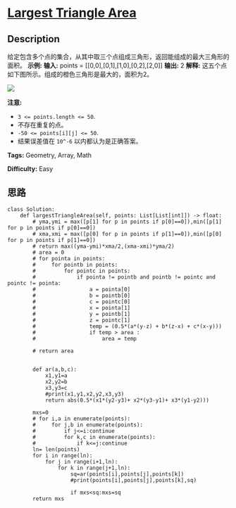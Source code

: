 # [Largest Triangle Area][title]

## Description

给定包含多个点的集合，从其中取三个点组成三角形，返回能组成的最大三角形的面积。
            **示例:**    **输入:** points = [[0,0],[0,1],[1,0],[0,2],[2,0]]    **输出:** 2    **解释:**     这五个点如下图所示。组成的橙色三角形是最大的，面积为2。    

![](https://s3-lc-upload.s3.amazonaws.com/uploads/2018/04/04/1027.png)

**注意:**

  * `3 <= points.length <= 50`.
  * 不存在重复的点。
  *  `-50 <= points[i][j] <= 50`.
  * 结果误差值在 `10^-6` 以内都认为是正确答案。


**Tags:** Geometry, Array, Math

**Difficulty:** Easy

## 思路

``` python3
class Solution:
    def largestTriangleArea(self, points: List[List[int]]) -> float:
        # yma,ymi = max([p[1] for p in points if p[0]==0]),min([p[1] for p in points if p[0]==0])
        # xma,xmi = max([p[0] for p in points if p[1]==0]),min([p[0] for p in points if p[1]==0])
        # return max((yma-ymi)*xma/2,(xma-xmi)*yma/2)
        # area = 0 
        # for pointa in points:
        #     for pointb in points:
        #         for pointc in points:
        #             if pointa != pointb and pointb != pointc and pointc != pointa:
        #                 a = pointa[0]
        #                 b = pointb[0]
        #                 c = pointc[0]
        #                 x = pointa[1]
        #                 y = pointb[1]
        #                 z = pointc[1]
        #                 temp = (0.5*(a*(y-z) + b*(z-x) + c*(x-y)))
        #                 if temp > area :
        #                     area = temp

        # return area

                            
        def ar(a,b,c):
            x1,y1=a
            x2,y2=b
            x3,y3=c
            #print(x1,y1,x2,y2,x3,y3)
            return abs(0.5*(x1*(y2-y3)+ x2*(y3-y1)+ x3*(y1-y2)))      

        mxs=0
        # for i,a in enumerate(points):
        #     for j,b in enumerate(points):
        #         if j<=i:continue
        #         for k,c in enumerate(points):
        #             if k<=j:continue
        ln= len(points)
        for i in range(ln):
            for j in range(i+1,ln):
                for k in range(j+1,ln):
                    sq=ar(points[i],points[j],points[k])   
                    #print(points[i],points[j],points[k],sq)

                    if mxs<sq:mxs=sq
        return mxs
```

[title]: https://leetcode-cn.com/problems/largest-triangle-area
